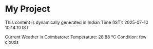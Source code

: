 # My Project

This content is dynamically generated in Indian Time (IST): 2025-07-10 10:14:10 IST


Current Weather in Coimbatore:
Temperature: 28.88 °C
Condition: few clouds
